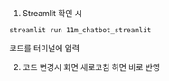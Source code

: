 1. Streamlit 확인 시
<pre><code>streamlit run 11m_chatbot_streamlit</code></pre>
코드를 터미널에 입력

2. 코드 변경시 화면 새로코침 하면 바로 반영
